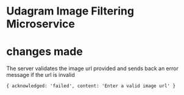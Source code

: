 # Udagram Image Filtering Microservice

# changes made

The server validates the image url provided and sends back an error message if the url is invalid 


`
{
    acknowledged: 'failed',
    content: 'Enter a valid image url'
}
`
